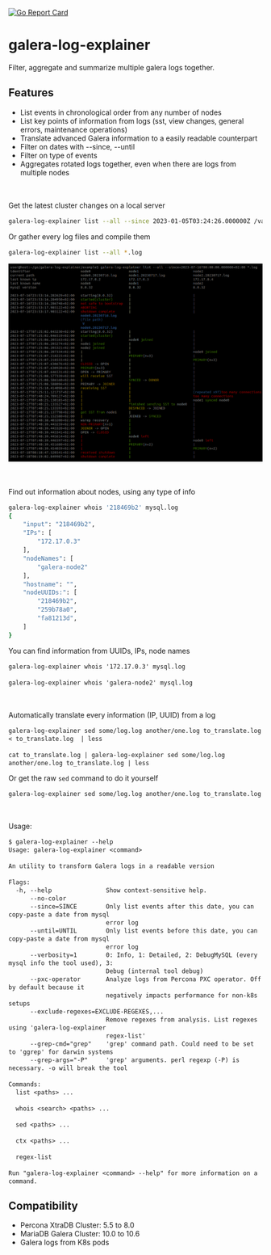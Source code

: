 [![Go Report Card](https://goreportcard.com/badge/github.com/ylacancellera/galera-log-explainer)](https://goreportcard.com/report/github.com/ylacancellera/galera-log-explainer) 

# galera-log-explainer

Filter, aggregate and summarize multiple galera logs together.


## Features

* List events in chronological order from any number of nodes
* List key points of information from logs (sst, view changes, general errors, maintenance operations)
* Translate advanced Galera information to a easily readable counterpart
* Filter on dates with --since, --until
* Filter on type of events
* Aggregates rotated logs together, even when there are logs from multiple nodes

<br/><br/>
Get the latest cluster changes on a local server
```sh
galera-log-explainer list --all --since 2023-01-05T03:24:26.000000Z /var/log/mysql/*.log
```

Or gather every log files and compile them
```sh
galera-log-explainer list --all *.log
```
![example](example.png)

<br/><br/>
Find out information about nodes, using any type of info
```sh
galera-log-explainer whois '218469b2' mysql.log 
{
	"input": "218469b2",
	"IPs": [
		"172.17.0.3"
	],
	"nodeNames": [
		"galera-node2"
	],
	"hostname": "",
	"nodeUUIDs:": [
		"218469b2",
		"259b78a0",
		"fa81213d",
	]
}
```

You can find information from UUIDs, IPs, node names
```
galera-log-explainer whois '172.17.0.3' mysql.log 

galera-log-explainer whois 'galera-node2' mysql.log 
```
<br/><br/>
Automatically translate every information (IP, UUID) from a log
```
galera-log-explainer sed some/log.log another/one.log to_translate.log < to_translate.log  | less

cat to_translate.log | galera-log-explainer sed some/log.log another/one.log to_translate.log | less
```
Or get the raw `sed` command to do it yourself
```
galera-log-explainer sed some/log.log another/one.log to_translate.log
```
<br/><br/>
Usage:

	$ galera-log-explainer --help
	Usage: galera-log-explainer <command>

	An utility to transform Galera logs in a readable version
	
	Flags:
	  -h, --help               Show context-sensitive help.
	      --no-color
	      --since=SINCE        Only list events after this date, you can copy-paste a date from mysql
	                           error log
	      --until=UNTIL        Only list events before this date, you can copy-paste a date from mysql
	                           error log
	      --verbosity=1        0: Info, 1: Detailed, 2: DebugMySQL (every mysql info the tool used), 3:
	                           Debug (internal tool debug)
	      --pxc-operator       Analyze logs from Percona PXC operator. Off by default because it
	                           negatively impacts performance for non-k8s setups
	      --exclude-regexes=EXCLUDE-REGEXES,...
	                           Remove regexes from analysis. List regexes using 'galera-log-explainer
	                           regex-list'
	      --grep-cmd="grep"    'grep' command path. Could need to be set to 'ggrep' for darwin systems
	      --grep-args="-P"     'grep' arguments. perl regexp (-P) is necessary. -o will break the tool
	
	Commands:
	  list <paths> ...
	
	  whois <search> <paths> ...
	
	  sed <paths> ...
	
	  ctx <paths> ...
	
	  regex-list
	
	Run "galera-log-explainer <command> --help" for more information on a command.


## Compatibility

* Percona XtraDB Cluster: 5.5 to 8.0
* MariaDB Galera Cluster: 10.0 to 10.6
* Galera logs from K8s pods
